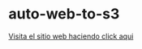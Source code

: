 # auto-web-to-s3 

[Visita el sitio web haciendo click aqui](http://charmandev2.s3-website-us-east-1.amazonaws.com) 
